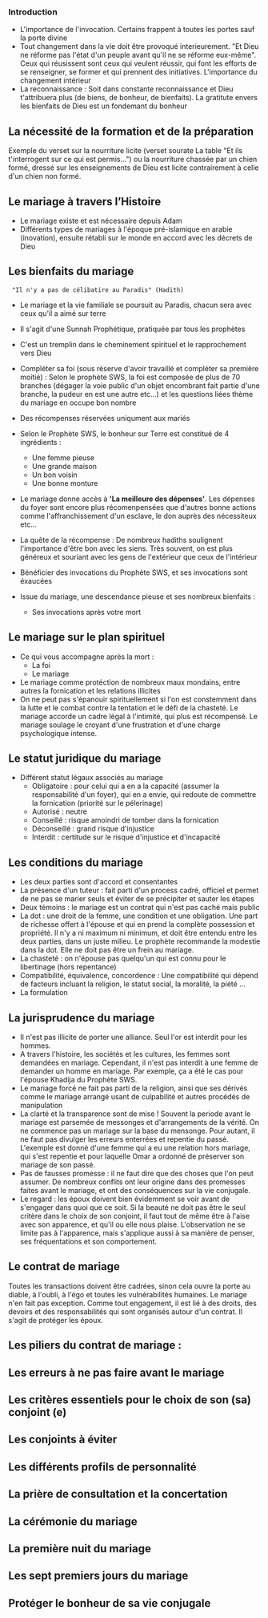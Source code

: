 ### Introduction

- L'importance de l'invocation. Certains frappent à toutes les portes sauf la porte divine
- Tout changement dans la vie doit être provoqué interieurement. "Et Dieu ne réforme pas l'état d'un peuple avant qu'il ne se réforme eux-même". Ceux qui réusissent sont ceux qui veulent réussir, qui font les efforts de se renseigner, se former et qui prennent des initiatives. L'importance du changement intérieur
- La reconnaissance : Soit dans constante reconnaissance et Dieu t'attribuera plus (de biens, de bonheur, de bienfaits). La gratitute envers les bienfaits de Dieu est un fondemant du bonheur

## La nécessité de la formation et de la préparation

Exemple du verset sur la nourriture licite (verset sourate La table "Et ils t'interrogent sur ce qui est permis...") ou la nourriture chassée par un chien formé, dressé sur les enseignements de Dieu est licite contrairement à celle d'un chien non formé. 


## Le mariage à travers l’Histoire

- Le mariage existe et est nécessaire depuis Adam
- Différents types de mariages à l'époque pré-islamique en arabie (inovation), ensuite rétabli sur le monde en accord avec les décrets de Dieu

## Les bienfaits du mariage

	 "Il n'y a pas de célibatire au Paradis" (Hadith)
- Le mariage et la vie familiale se poursuit au Paradis, chacun sera avec ceux qu'il a aimé sur terre
- Il s'agit d'une Sunnah Prophétique, pratiquée par tous les prophètes
- C'est un tremplin dans le cheminement spirituel et le rapprochement vers Dieu
- Compléter sa foi (sous réserve d'avoir travaillé et compléter sa première moitié) : Selon le prophète SWS, la foi est composée de plus de 70 branches (dégager la voie public d'un objet encombrant fait partie d'une branche, la pudeur en est une autre etc...) et les questions liées thème du mariage en occupe bon nombre 
- Des récompenses réservées uniqument aux mariés
- Selon le Prophète SWS, le bonheur sur Terre est constitué de 4 ingrédients :
	- Une femme pieuse
	- Une grande maison
	- Un bon voisin
	- Une bonne monture

- Le mariage donne accès à __'La meilleure des dépenses'__. Les dépenses du foyer sont encore plus récomenpensées que d'autres bonne actions comme l'affranchissement d'un esclave, le don auprès des nécessiteux etc... 
- La quête de la récompense : De nombreux hadiths soulignent l'importance d'être bon avec les siens. Très souvent, on est plus généreux et souriant avec les gens de l'extérieur que ceux de l'intérieur
- Bénéficier des invocations du Prophète SWS, et ses invocations sont éxaucées
- Issue du mariage, une descendance pieuse et ses nombreux bienfaits :
	- Ses invocations après votre mort 

## Le mariage sur le plan spirituel

- Ce qui vous accompagne après la mort :
	- La foi 
	- Le mariage
- Le mariage comme protéction de nombreux maux mondains, entre autres la fornication et les relations illicites
- On ne peut pas s'épanouir spirituellement si l'on est constemment dans la lutte et le combat contre la tentation et le défi de la chasteté. Le mariage accorde un cadre légal à l'intimité, qui plus est récompensé. Le mariage soulage le croyant d'une frustration et d'une charge psychologique intense.

## Le statut juridique du mariage

- Différent statut légaux associés au mariage
	- Obligatoire : pour celui qui a en a la capacité (assumer la responsabilité d'un foyer), qui en a envie, qui redoute de commettre la fornication (priorité sur le pélerinage)
	- Autorisé : neutre
	- Conseillé : risque amoindri de tomber dans la fornication
	- Déconseillé : grand risque d'injustice
	- Interdit : certitude sur le risque d'injustice et d'incapacité 

## Les conditions du mariage

- Les deux parties sont d'accord et consentantes
- La présence d'un tuteur : fait parti d'un process cadré, officiel et permet de ne pas se marier seuls et éviter de se précipiter et sauter les étapes
- Deux témoins : le mariage est un contrat qui n'est pas caché mais public 
- La dot : une droit de la femme, une condition et une obligation. Une part de richesse offert à l'épouse et qui en prend la complète possession et propriété. Il n'y a ni maximum ni minimum, et doit être entendu entre les deux parties, dans un juste milieu. Le prophète recommande la modestie dans la dot. Elle ne doit pas être un frein au mariage.
- La chasteté : on n'épouse pas quelqu'un qui est connu pour le libertinage (hors repentance)
- Compatibilité, équivalence, concordence : Une compatibilité qui dépend de facteurs incluant la religion, le statut social, la moralité, la piété ...
- La formulation  

## La jurisprudence du mariage

- Il n'est pas illicite de porter une alliance. Seul l'or est interdit pour les hommes.
- A travers l'histoire, les sociétés et les cultures, les femmes sont demandées en mariage. Cependant, il n'est pas interdit à une femme de demander un homme en mariage. Par exemple, ça a été le cas pour l'épouse Khadija du Prophète SWS. 
- Le mariage forcé ne fait pas parti de la religion, ainsi que ses dérivés comme le mariage arrangé usant de culpabilité et autres procédés de manipulation
- La clarté et la transparence sont de mise ! Souvent la periode avant le mariage est parsemée de messonges et d'arrangements de la vérité. On ne commence pas un mariage sur la base du mensonge. Pour autant, il ne faut pas divulger les erreurs enterrées et repentie du passé. L'exemple est donné d'une femme qui a eu une relation hors mariage, qui s'est repentie et pour laquelle Omar a ordonné de préserver son mariage de son passé.
- Pas de fausses promesse : il ne faut dire que des choses que l'on peut assumer. De nombreux conflits ont leur origine dans des promesses faites avant le mariage, et ont des conséquences sur la vie conjugale.
- Le regard : les époux doivent bien évidemment se voir avant de s'engager dans quoi que ce soit. Si la beauté ne doit pas être le seul critère dans le choix de son conjoint, il faut tout de même être à l'aise avec son apparence, et qu'il ou elle nous plaise. L'observation ne se limite pas à l'apparence, mais s'applique aussi à sa manière de penser, ses fréquentations et son comportement.


## Le contrat de mariage

Toutes les transactions doivent être cadrées, sinon cela ouvre la porte au diable, à l'oubli, à l'égo et toutes les vulnérabilités humaines. Le mariage n'en fait pas exception. Comme tout engagement, il est lié à des droits, des devoirs et des responsabilités qui sont organisés autour d'un contrat. Il s'agit de protéger les époux.

Les piliers du contrat de mariage : 
- 

## Les erreurs à ne pas faire avant le mariage

## Les critères essentiels pour le choix de son (sa) conjoint (e)

## Les conjoints à éviter

## Les différents profils de personnalité

## La prière de consultation et la concertation

## La cérémonie du mariage

## La première nuit du mariage

## Les sept premiers jours du mariage

## Protéger le bonheur de sa vie conjugale